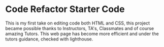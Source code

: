 # Code Refactor Starter Code
This is my first take on editing code both HTML and CSS, this project became possible thanks to Instructors, TA's, Classmates and of course amazing Tutors. This web page has become more efficient and under the tutors guidance, checked with lighthouse.
